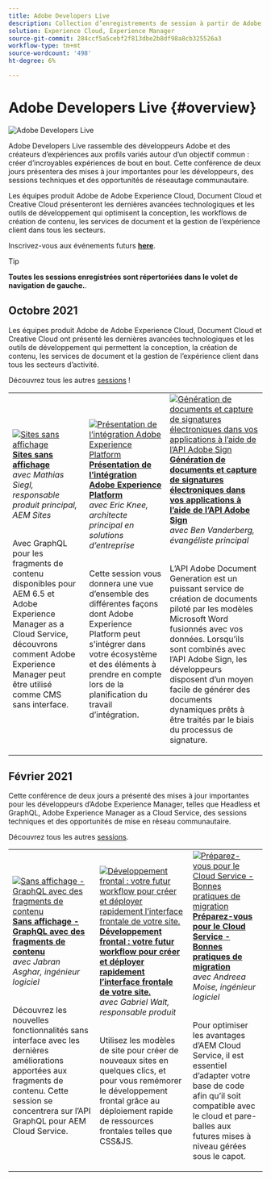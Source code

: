 ```yaml
---
title: Adobe Developers Live
description: Collection d’enregistrements de session à partir de Adobe Developers Live
solution: Experience Cloud, Experience Manager
source-git-commit: 284ccf5a5cebf2f813dbe2b8df98a8cb325526a3
workflow-type: tm+mt
source-wordcount: '498'
ht-degree: 6%

---
```


# Adobe Developers Live {#overview}

<img alt="Adobe Developers Live" src="assets/adl.png" />

Adobe Developers Live rassemble des développeurs Adobe et des créateurs dʼexpériences aux profils variés autour dʼun objectif commun : créer dʼincroyables expériences de bout en bout. Cette conférence de deux jours présentera des mises à jour importantes pour les développeurs, des sessions techniques et des opportunités de réseautage communautaire.

Les équipes produit Adobe de Adobe Experience Cloud, Document Cloud et Creative Cloud présenteront les dernières avancées technologiques et les outils de développement qui optimisent la conception, les workflows de création de contenu, les services de document et la gestion de l’expérience client dans tous les secteurs.

Inscrivez-vous aux événements futurs **[here](https://developerevents.adobe.com/)**.

>[!TIP]
>
>**Toutes les sessions enregistrées sont répertoriées dans le volet de navigation de gauche.**.

## Octobre 2021

Les équipes produit Adobe de Adobe Experience Cloud, Document Cloud et Creative Cloud ont présenté les dernières avancées technologiques et les outils de développement qui permettent la conception, la création de contenu, les services de document et la gestion de l’expérience client dans tous les secteurs d’activité.

Découvrez tous les autres [sessions](2021/october/overview.md) !

<table>
  <tr>
   <td>
      <a href="2021/october/headless.md">
      <img alt="Sites sans affichage" src="assets/mathias.png"/>
      </a>
      <div>
         <a href="2021/october/headless.md"><strong>Sites sans affichage</strong></a>         
         <br/><em>avec Mathias Siegl, responsable produit principal, AEM Sites</em>
      </div>
      <p>
        <br/>
         Avec GraphQL pour les fragments de contenu disponibles pour AEM 6.5 et Adobe Experience Manager as a Cloud Service, découvrons comment Adobe Experience Manager peut être utilisé comme CMS sans interface.
      </p>
     </td>   
     <td>
      <a href="2021/october/aep-integration.md">
      <img alt="Présentation de l’intégration Adobe Experience Platform" src="assets/eric.png"/>
      </a>
      <div>
         <a href="2021/october/aep-integration.md"><strong>Présentation de l’intégration Adobe Experience Platform</strong></a>
         <br/><em>avec Eric Knee, architecte principal en solutions d’entreprise</em>
      </div>
      <p>
        <br/>
         Cette session vous donnera une vue d’ensemble des différentes façons dont Adobe Experience Platform peut s’intégrer dans votre écosystème et des éléments à prendre en compte lors de la planification du travail d’intégration.
      </p>
   </td>
   </td>
     <td>
      <a href="2021/october/pdf-services-api.md">
      <img alt="Génération de documents et capture de signatures électroniques dans vos applications à l’aide de l’API Adobe Sign" src="assets/ben.png"/>
      </a>
      <div>
         <a href="2021/october/pdf-services-api.md"><strong>Génération de documents et capture de signatures électroniques dans vos applications à l’aide de l’API Adobe Sign</strong></a>
         <br/><em>avec Ben Vanderberg, évangéliste principal</em>
      </div>
      <p>
        <br/>
         L’API Adobe Document Generation est un puissant service de création de documents piloté par les modèles Microsoft Word fusionnés avec vos données. Lorsqu’ils sont combinés avec l’API Adobe Sign, les développeurs disposent d’un moyen facile de générer des documents dynamiques prêts à être traités par le biais du processus de signature.
      </p>
   </td> 
  </tr>
</table>

## Février 2021

Cette conférence de deux jours a présenté des mises à jour importantes pour les développeurs d’Adobe Experience Manager, telles que Headless et GraphQL, Adobe Experience Manager as a Cloud Service, des sessions techniques et des opportunités de mise en réseau communautaire.

Découvrez tous les autres [sessions](2021/february/overview.md).

<table>
  <tr>
   <td>
      <a href="2021/february/headless-graphql-content-fragments.md">
      <img alt="Sans affichage - GraphQL avec des fragments de contenu" src="assets/jabran.png"/>
      </a>
      <div>
         <a href="2021/february/headless-graphql-content-fragments.md"><strong>Sans affichage - GraphQL avec des fragments de contenu</strong></a>         
         <br/><em>avec Jabran Asghar, ingénieur logiciel</em>
      </div>
      <p>
        <br/>
         Découvrez les nouvelles fonctionnalités sans interface avec les dernières améliorations apportées aux fragments de contenu. Cette session se concentrera sur l’API GraphQL pour AEM Cloud Service.
      </p>
     </td>   
     <td>
      <a href="2021/february/rapid-frontend-devlopment.md">
      <img alt="Développement frontal : votre futur workflow pour créer et déployer rapidement l’interface frontale de votre site." src="assets/gabriel.png"/>
      </a>
      <div>
         <a href="2021/february/rapid-frontend-devlopment.md"><strong>Développement frontal : votre futur workflow pour créer et déployer rapidement l’interface frontale de votre site.</strong></a>
         <br/><em>avec Gabriel Walt, responsable produit</em>
      </div>
      <p>
        <br/>
         Utilisez les modèles de site pour créer de nouveaux sites en quelques clics, et pour vous remémorer le développement frontal grâce au déploiement rapide de ressources frontales telles que CSS&amp;JS.
      </p>
   </td>
   </td>
     <td>
      <a href="2021/february/get-ready-aem-cloud.md">
      <img alt="Préparez-vous pour le Cloud Service - Bonnes pratiques de migration" src="assets/andreea.png"/>
      </a>
      <div>
         <a href="2021/february/get-ready-aem-cloud.md"><strong>Préparez-vous pour le Cloud Service - Bonnes pratiques de migration</strong></a>
         <br/><em>avec Andreea Moise, ingénieur logiciel</em>
      </div>
      <p>
        <br/>
         Pour optimiser les avantages d’AEM Cloud Service, il est essentiel d’adapter votre base de code afin qu’il soit compatible avec le cloud et pare-balles aux futures mises à niveau gérées sous le capot.
      </p>
   </td>
  </tr>
</table>